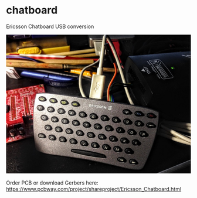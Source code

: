# chatboard
Ericsson Chatboard USB conversion

![PCB](img/CHA-666-front.JPG)

Order PCB or download Gerbers here: https://www.pcbway.com/project/shareproject/Ericsson_Chatboard.html

